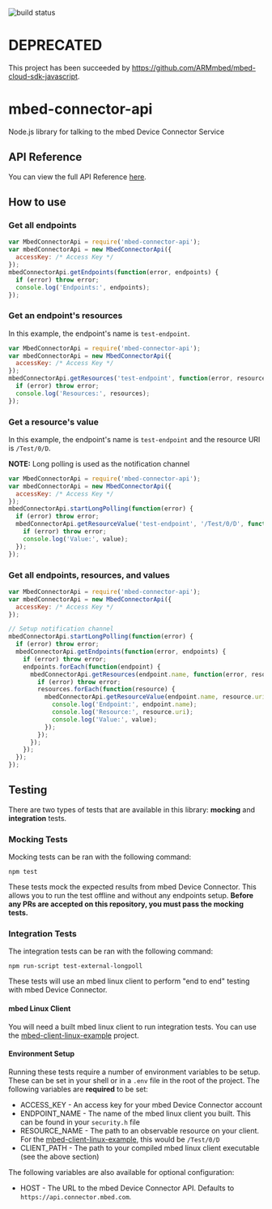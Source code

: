 ![build status](https://travis-ci.org/ARMmbed/mbed-connector-api-node.svg?branch=master)

# DEPRECATED

This project has been succeeded by https://github.com/ARMmbed/mbed-cloud-sdk-javascript.

# mbed-connector-api

Node.js library for talking to the mbed Device Connector Service

## API Reference

You can view the full API Reference [here](docs/API.md).

## How to use

### Get all endpoints

```javascript
var MbedConnectorApi = require('mbed-connector-api');
var mbedConnectorApi = new MbedConnectorApi({
  accessKey: /* Access Key */
});
mbedConnectorApi.getEndpoints(function(error, endpoints) {
  if (error) throw error;
  console.log('Endpoints:', endpoints);
});
```

### Get an endpoint's resources
In this example, the endpoint's name is `test-endpoint`.

```javascript
var MbedConnectorApi = require('mbed-connector-api');
var mbedConnectorApi = new MbedConnectorApi({
  accessKey: /* Access Key */
});
mbedConnectorApi.getResources('test-endpoint', function(error, resources) {
  if (error) throw error;
  console.log('Resources:', resources);
});
```

### Get a resource's value
In this example, the endpoint's name is `test-endpoint` and the resource URI is `/Test/0/D`.

**NOTE:** Long polling is used as the notification channel

```javascript
var MbedConnectorApi = require('mbed-connector-api');
var mbedConnectorApi = new MbedConnectorApi({
  accessKey: /* Access Key */
});
mbedConnectorApi.startLongPolling(function(error) {
  if (error) throw error;
  mbedConnectorApi.getResourceValue('test-endpoint', '/Test/0/D', function(error, value) {
    if (error) throw error;
    console.log('Value:', value);
  });
});
```

### Get all endpoints, resources, and values
```javascript
var MbedConnectorApi = require('mbed-connector-api');
var mbedConnectorApi = new MbedConnectorApi({
  accessKey: /* Access Key */
});

// Setup notification channel
mbedConnectorApi.startLongPolling(function(error) {
  if (error) throw error;
  mbedConnectorApi.getEndpoints(function(error, endpoints) {
    if (error) throw error;
    endpoints.forEach(function(endpoint) {
      mbedConnectorApi.getResources(endpoint.name, function(error, resources) {
        if (error) throw error;
        resources.forEach(function(resource) {
          mbedConnectorApi.getResourceValue(endpoint.name, resource.uri, function(error, value) {
            console.log('Endpoint:', endpoint.name);
            console.log('Resource:', resource.uri);
            console.log('Value:', value);
          });
        });
      });
    });
  });
});
```

## Testing
There are two types of tests that are available in this library: **mocking** and **integration** tests.

### Mocking Tests
Mocking tests can be ran with the following command:

```
npm test
```

These tests mock the expected results from mbed Device Connector. This allows you to run the test offline and without any endpoints setup. **Before any PRs are accepted on this repository, you must pass the mocking tests.**

### Integration Tests
The integration tests can be ran with the following command:

```
npm run-script test-external-longpoll
```

These tests will use an mbed linux client to perform "end to end" testing with mbed Device Connector.

#### mbed Linux Client

You will need a built mbed linux client to run integration tests. You can use the [mbed-client-linux-example](https://github.com/ARMmbed/mbed-client-linux-example) project.

#### Environment Setup
Running these tests require a number of environment variables to be setup. These can be set in your shell or in a `.env` file in the root of the project. The following variables are **required** to be set:

- ACCESS_KEY - An access key for your mbed Device Connector account
- ENDPOINT_NAME - The name of the mbed linux client you built. This can be found in your `security.h` file
- RESOURCE_NAME - The path to an observable resource on your client. For the [mbed-client-linux-example](https://github.com/ARMmbed/mbed-client-linux-example), this would be `/Test/0/D`
- CLIENT_PATH - The path to your compiled mbed linux client executable (see the above section)

The following variables are also available for optional configuration:

- HOST - The URL to the mbed Device Connector API. Defaults to `https://api.connector.mbed.com`.
